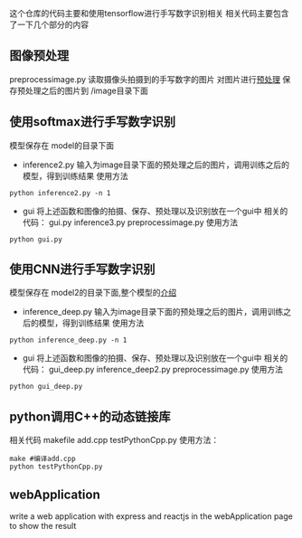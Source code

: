 这个仓库的代码主要和使用tensorflow进行手写数字识别相关
相关代码主要包含了一下几个部分的内容

## 图像预处理
preprocessimage.py
读取摄像头拍摄到的手写数字的图片
对图片进行[预处理](https://leslie-fang.github.io/2017/07/06/手写数字识别/)
保存预处理之后的图片到 /image目录下面

## 使用softmax进行手写数字识别
模型保存在 model的目录下面
* inference2.py
输入为image目录下面的预处理之后的图片，调用训练之后的模型，得到训练结果
使用方法
```
python inference2.py -n 1
```
* gui
将上述函数和图像的拍摄、保存、预处理以及识别放在一个gui中
相关的代码：
gui.py
inference3.py
preprocessimage.py
使用方法
```
python gui.py
```

## 使用CNN进行手写数字识别
模型保存在 model2的目录下面,整个模型的[介绍](https://leslie-fang.github.io/2017/07/15/卷积神经网络/)
* inference_deep.py
输入为image目录下面的预处理之后的图片，调用训练之后的模型，得到训练结果
使用方法
```
python inference_deep.py -n 1
```
* gui
将上述函数和图像的拍摄、保存、预处理以及识别放在一个gui中
相关的代码：
gui_deep.py
inference_deep2.py
preprocessimage.py
使用方法
```
python gui_deep.py
```

## python调用C++的动态链接库
相关代码
makefile
add.cpp
testPythonCpp.py
使用方法：
```
make #编译add.cpp
python testPythonCpp.py
```

## webApplication
write a web application with express and reactjs in the webApplication page to show the result

